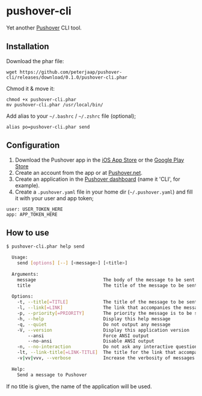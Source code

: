 # pushover-cli

Yet another [Pushover](https://www.pushover.net) CLI tool.

## Installation

Download the phar file:

```
wget https://github.com/peterjaap/pushover-cli/releases/download/0.1.0/pushover-cli.phar
```

Chmod it & move it:

```
chmod +x pushover-cli.phar
mv pushover-cli.phar /usr/local/bin/
```

Add alias to your `~/.bashrc` / `~/.zshrc` file (optional);

```
alias po=pushover-cli.phar send
```

## Configuration

1. Download the Pushover app in the [iOS App Store](https://itunes.apple.com/nl/app/pushover-notifications/id506088175?mt=8) or the [Google Play Store](https://play.google.com/store/apps/details?id=net.superblock.pushover&hl=nl)
1. Create an account from the app or at [Pushover.net](https://www.pushover.net).
1. Create an application in the [Pushover dashboard](https://pushover.net/apps/build) (name it 'CLI', for example).
1. Create a `.pushover.yaml` file in your home dir (`~/.pushover.yaml`) and fill it with your user and app token;

```
user: USER_TOKEN_HERE
app: APP_TOKEN_HERE
```

## How to use

```bash
$ pushover-cli.phar help send

  Usage:
    send [options] [--] [<message>] [<title>]
  
  Arguments:
    message                         The body of the message to be sent [default: ""]
    title                           The title of the message to be sent [default: ""]
  
  Options:
    -t, --title[=TITLE]             The title of the message to be sent
    -l, --link[=LINK]               The link that accompanies the message
    -p, --priority[=PRIORITY]       The priority the message is to be sent with (0 is default, 1 is ignore quiet hours, 2 is repeat until acknowledged) [default: 0]
    -h, --help                      Display this help message
    -q, --quiet                     Do not output any message
    -V, --version                   Display this application version
        --ansi                      Force ANSI output
        --no-ansi                   Disable ANSI output
    -n, --no-interaction            Do not ask any interactive question
    -lt, --link-title[=LINK-TITLE]  The title for the link that accompanies the message
    -v|vv|vvv, --verbose            Increase the verbosity of messages: 1 for normal output, 2 for more verbose output and 3 for debug
  
  Help:
    Send a message to Pushover

```

If no title is given, the name of the application will be used.